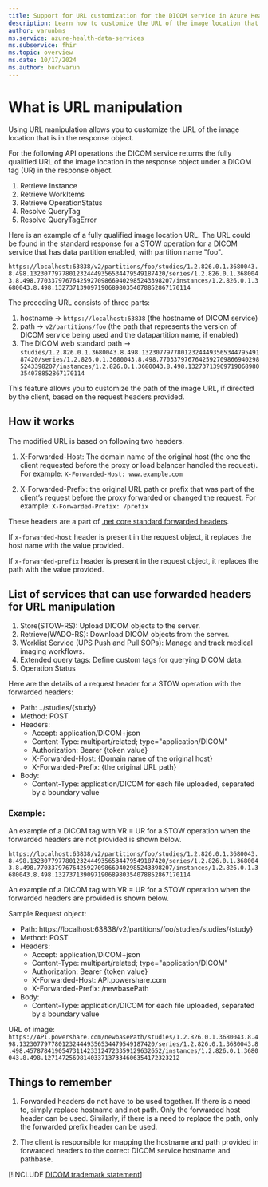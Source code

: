 ```yaml
---
title: Support for URL customization for the DICOM service in Azure Health Data Services
description: Learn how to customize the URL of the image location that is in response object.
author: varunbms
ms.service: azure-health-data-services
ms.subservice: fhir
ms.topic: overview
ms.date: 10/17/2024
ms.author: buchvarun
---
```


# What is URL manipulation
Using URL manipulation allows you to customize the URL of the image location that is in the response object.

For the following API operations the DICOM service returns the fully qualified URL of the image location in the response object under a DICOM tag (UR) in the response object.
1. Retrieve Instance 
2. Retrieve WorkItems
3. Retrieve OperationStatus
4. Resolve QueryTag
5. Resolve QueryTagError

Here is an example of a fully qualified image location URL. The URL could be found in the standard response for a STOW operation for a DICOM service that has data partition enabled, with partition name "foo".

`https://localhost:63838/v2/partitions/foo/studies/1.2.826.0.1.3680043.8.498.13230779778012324449356534479549187420/series/1.2.826.0.1.3680043.8.498.77033797676425927098669402985243398207/instances/1.2.826.0.1.3680043.8.498.13273713909719068980354078852867170114`

 The preceding URL consists of three parts:
 1. hostname -> `https://localhost:63838` (the hostname of DICOM service)
 2. path -> `v2/partitions/foo` (the path that represents the version of DICOM service being used and the datapartition name, if enabled)
 3. The DICOM web standard path -> `studies/1.2.826.0.1.3680043.8.498.13230779778012324449356534479549187420/series/1.2.826.0.1.3680043.8.498.77033797676425927098669402985243398207/instances/1.2.826.0.1.3680043.8.498.13273713909719068980354078852867170114`

 This feature allows you to customize the path of the image URL, if directed by the client, based on the request headers provided.

## How it works
The modified URL is based on following two headers.
1. X-Forwarded-Host: The domain name of the original host (the one the client requested before the proxy or load balancer handled the request). For example: `X-Forwarded-Host: www.example.com`

2. X-Forwarded-Prefix:  the original URL path or prefix that was part of the client’s request before the proxy forwarded or changed the request. For example: `X-Forwarded-Prefix: /prefix`

These headers are a part of [.net core standard forwarded headers](https://learn.microsoft.com/aspnet/core/host-and-deploy/proxy-load-balancer). 

If `x-forwarded-host` header is present in the request object, it replaces the host name with the value provided.

If `x-forwarded-prefix` header is present in the request object, it replaces the path with the value provided.

## List of services that can use forwarded headers for URL manipulation

 1. Store(STOW-RS): Upload DICOM objects to the server.
 2. Retrieve(WADO-RS): Download DICOM objects from the server.
 3. Worklist Service (UPS Push and Pull SOPs): Manage and track medical imaging workflows.
 4. Extended query tags: Define custom tags for querying DICOM data.
 3. Operation Status

Here are the details of a request header for a STOW operation with the forwarded headers:
* Path: ../studies/{study}
* Method: POST
* Headers:
    * Accept: application/DICOM+json
    * Content-Type: multipart/related; type="application/DICOM"
    * Authorization: Bearer {token value}
    * X-Forwarded-Host: {Domain name of the original host}
    * X-Forwarded-Prefix: {the original URL path}
* Body:
    * Content-Type: application/DICOM for each file uploaded, separated by a boundary value

### Example:
An example of a DICOM tag with VR = UR for a STOW operation when the forwarded headers are not provided is shown below.

`https://localhost:63838/v2/partitions/foo/studies/1.2.826.0.1.3680043.8.498.13230779778012324449356534479549187420/series/1.2.826.0.1.3680043.8.498.77033797676425927098669402985243398207/instances/1.2.826.0.1.3680043.8.498.13273713909719068980354078852867170114`


An example of a DICOM tag with VR = UR for a STOW operation when the forwarded headers are provided is shown below.

Sample Request object:
* Path: https://localhost:63838/v2/partitions/foo/studies/studies/{study}
* Method: POST
* Headers:
    * Accept: application/DICOM+json
    * Content-Type: multipart/related; type="application/DICOM"
    * Authorization: Bearer {token value}
    * X-Forwarded-Host: API.powershare.com
    * X-Forwarded-Prefix: /newbasePath
* Body:
    * Content-Type: application/DICOM for each file uploaded, separated by a boundary value


URL of image:
 `https://API.powershare.com/newbasePath/studies/1.2.826.0.1.3680043.8.498.13230779778012324449356534479549187420/series/1.2.826.0.1.3680043.8.498.45787841905473114233124723359129632652/instances/1.2.826.0.1.3680043.8.498.12714725698140337137334606354172323212`


 ## Things to remember
 1. Forwarded headers do not have to be used together. If there is a need to, simply replace hostname and not path. Only the forwarded host header can be used. Similarly, if there is a need to replace the path, only the forwarded prefix header can be used.

 2. The client is responsible for mapping the hostname and path provided in forwarded headers to the correct DICOM service hostname and pathbase.

 [!INCLUDE [DICOM trademark statement](../includes/healthcare-APIs-DICOM-trademark.md)]

